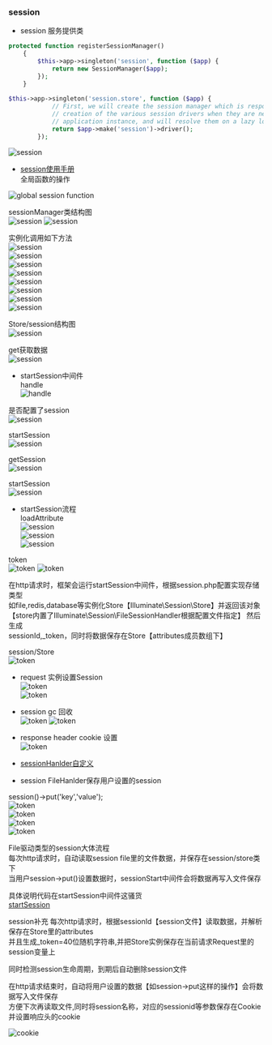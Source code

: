 ### session  
- session 服务提供类  
```php  
protected function registerSessionManager()
    {
        $this->app->singleton('session', function ($app) {
            return new SessionManager($app);
        });
    }
    
$this->app->singleton('session.store', function ($app) {
            // First, we will create the session manager which is responsible for the
            // creation of the various session drivers when they are needed by the
            // application instance, and will resolve them on a lazy load basis.
            return $app->make('session')->driver();
        });
```   
![session](images/session/1.png)  

- [session使用手册](https://learnku.com/docs/laravel/5.5/session/1301#retrieving-data)  
全局函数的操作  

![global session function](images/session/session1.png)

sessionManager类结构图  
![session](images/session/SessionManager.png)
![session](images/session/SessionManager1.png)    

实例化调用如下方法    
![session](images/session/session2.png)  
![session](images/session/session3.png)  
![session](images/session/session4.png)  
![session](images/session/session5.png)  
![session](images/session/session6.png)  
![session](images/session/session7.png)  
![session](images/session/session8.png)  
![session](images/session/session9.png)  


Store/session结构图  
![session](images/session/Store.png)    

get获取数据  
![session](images/session/get.png)    


- startSession中间件   
handle   
![handle](images/session/handle1.png)

是否配置了session  
![session](images/session/handle2.png)    

startSession  
![session](images/session/handle3.png)    

getSession  
![session](images/session/handle4.png) 

startSession  
![session](images/session/handle5.png)   

- startSession流程  
loadAttribute  
![session](images/session/attribute1.png)  
![session](images/session/handle6.png)  
![session](images/session/attribute2.png)   

token   
![token](images/session/token.png) 
![token](images/session/token1.png)   

在http请求时，框架会运行startSession中间件，根据session.php配置实现存储类型  
如file,redis,database等实例化Store【Illuminate\Session\Store】并返回该对象   
【store内置了Illuminate\Session\FileSessionHandler根据配置文件指定】 然后生成  
sessionId,_token，同时将数据保存在Store【attributes成员数组下】    

session/Store   
![token](images/session/store2.png)     


- request 实例设置Session  
![token](images/session/request1.png)  
![token](images/session/request2.png)    

- session gc 回收  
![token](images/session/gc1.png) 
![token](images/session/gc2.png)  

- response header cookie 设置  
![token](images/session/header.png)     

- [sessionHanlder自定义](https://www.php.net/manual/en/class.sessionhandlerinterface.php)   



- session FileHanlder保存用户设置的session  

session()->put('key','value');  
![token](images/session/save1.png)     
![token](images/session/save2.png)     
![token](images/session/save3.png)     
![token](images/session/save4.png)        



File驱动类型的session大体流程   
每次http请求时，自动读取session file里的文件数据，并保存在session/store类下   
当用户session->put()设置数据时，sessionStart中间件会将数据再写入文件保存   


具体说明代码在startSession中间件这骚货   
[startSession](../vendor/laravel/framework/src/Illuminate/Session/Middleware/StartSession.php) 



session补充
每次http请求时，根据sessionId【session文件】读取数据，并解析保存在Store里的attributes   
并且生成_token=40位随机字符串,并把Store实例保存在当前请求Request里的session变量上  

同时检测session生命周期，到期后自动删除session文件

在http请求结束时，自动将用户设置的数据【如session->put这样的操作】会将数据写入文件保存  
方便下次再读取文件,同时将session名称，对应的sessionid等参数保存在Cookie   
并设置响应头的cookie  

![cookie](images/session/token2.png)
